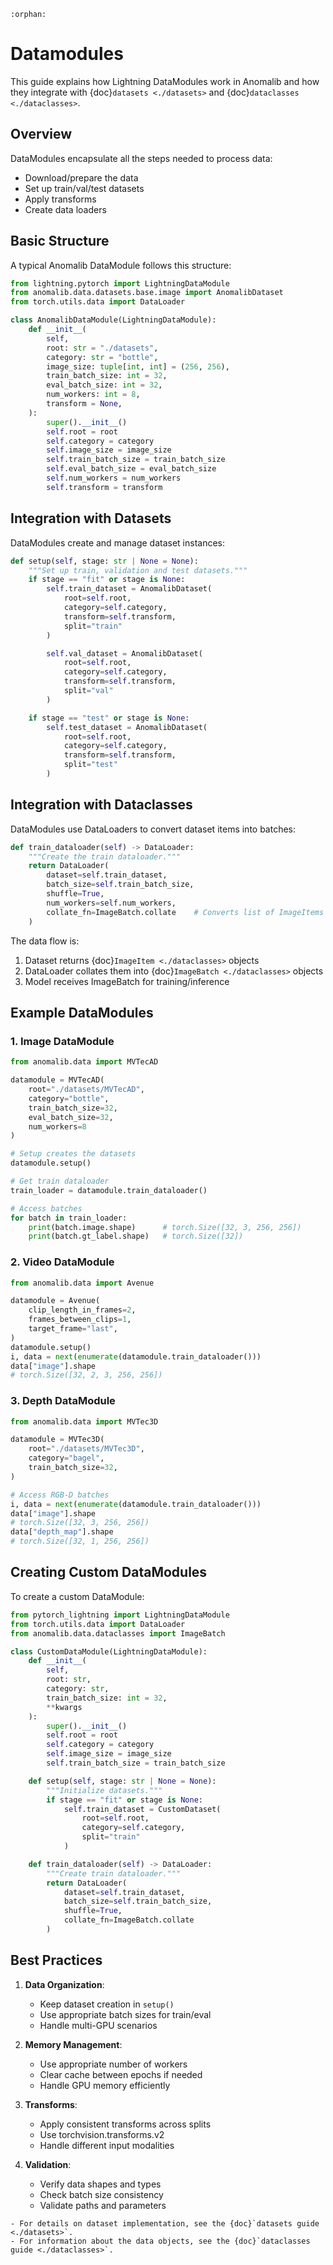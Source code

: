```{eval-rst}
:orphan:
```

# Datamodules

This guide explains how Lightning DataModules work in Anomalib and how they integrate with {doc}`datasets <./datasets>` and {doc}`dataclasses <./dataclasses>`.

## Overview

DataModules encapsulate all the steps needed to process data:

- Download/prepare the data
- Set up train/val/test datasets
- Apply transforms
- Create data loaders

## Basic Structure

A typical Anomalib DataModule follows this structure:

```python
from lightning.pytorch import LightningDataModule
from anomalib.data.datasets.base.image import AnomalibDataset
from torch.utils.data import DataLoader

class AnomalibDataModule(LightningDataModule):
    def __init__(
        self,
        root: str = "./datasets",
        category: str = "bottle",
        image_size: tuple[int, int] = (256, 256),
        train_batch_size: int = 32,
        eval_batch_size: int = 32,
        num_workers: int = 8,
        transform = None,
    ):
        super().__init__()
        self.root = root
        self.category = category
        self.image_size = image_size
        self.train_batch_size = train_batch_size
        self.eval_batch_size = eval_batch_size
        self.num_workers = num_workers
        self.transform = transform
```

## Integration with Datasets

DataModules create and manage dataset instances:

```python
def setup(self, stage: str | None = None):
    """Set up train, validation and test datasets."""
    if stage == "fit" or stage is None:
        self.train_dataset = AnomalibDataset(
            root=self.root,
            category=self.category,
            transform=self.transform,
            split="train"
        )

        self.val_dataset = AnomalibDataset(
            root=self.root,
            category=self.category,
            transform=self.transform,
            split="val"
        )

    if stage == "test" or stage is None:
        self.test_dataset = AnomalibDataset(
            root=self.root,
            category=self.category,
            transform=self.transform,
            split="test"
        )
```

## Integration with Dataclasses

DataModules use DataLoaders to convert dataset items into batches:

```python
def train_dataloader(self) -> DataLoader:
    """Create the train dataloader."""
    return DataLoader(
        dataset=self.train_dataset,
        batch_size=self.train_batch_size,
        shuffle=True,
        num_workers=self.num_workers,
        collate_fn=ImageBatch.collate    # Converts list of ImageItems to ImageBatch
    )
```

The data flow is:

1. Dataset returns {doc}`ImageItem <./dataclasses>` objects
2. DataLoader collates them into {doc}`ImageBatch <./dataclasses>` objects
3. Model receives ImageBatch for training/inference

## Example DataModules

### 1. Image DataModule

```python
from anomalib.data import MVTecAD

datamodule = MVTecAD(
    root="./datasets/MVTecAD",
    category="bottle",
    train_batch_size=32,
    eval_batch_size=32,
    num_workers=8
)

# Setup creates the datasets
datamodule.setup()

# Get train dataloader
train_loader = datamodule.train_dataloader()

# Access batches
for batch in train_loader:
    print(batch.image.shape)      # torch.Size([32, 3, 256, 256])
    print(batch.gt_label.shape)   # torch.Size([32])
```

### 2. Video DataModule

```python
from anomalib.data import Avenue

datamodule = Avenue(
    clip_length_in_frames=2,
    frames_between_clips=1,
    target_frame="last",
)
datamodule.setup()
i, data = next(enumerate(datamodule.train_dataloader()))
data["image"].shape
# torch.Size([32, 2, 3, 256, 256])
```

### 3. Depth DataModule

```python
from anomalib.data import MVTec3D

datamodule = MVTec3D(
    root="./datasets/MVTec3D",
    category="bagel",
    train_batch_size=32,
)

# Access RGB-D batches
i, data = next(enumerate(datamodule.train_dataloader()))
data["image"].shape
# torch.Size([32, 3, 256, 256])
data["depth_map"].shape
# torch.Size([32, 1, 256, 256])
```

## Creating Custom DataModules

To create a custom DataModule:

```python
from pytorch_lightning import LightningDataModule
from torch.utils.data import DataLoader
from anomalib.data.dataclasses import ImageBatch

class CustomDataModule(LightningDataModule):
    def __init__(
        self,
        root: str,
        category: str,
        train_batch_size: int = 32,
        **kwargs
    ):
        super().__init__()
        self.root = root
        self.category = category
        self.image_size = image_size
        self.train_batch_size = train_batch_size

    def setup(self, stage: str | None = None):
        """Initialize datasets."""
        if stage == "fit" or stage is None:
            self.train_dataset = CustomDataset(
                root=self.root,
                category=self.category,
                split="train"
            )

    def train_dataloader(self) -> DataLoader:
        """Create train dataloader."""
        return DataLoader(
            dataset=self.train_dataset,
            batch_size=self.train_batch_size,
            shuffle=True,
            collate_fn=ImageBatch.collate
        )
```

## Best Practices

1. **Data Organization**:
   - Keep dataset creation in `setup()`
   - Use appropriate batch sizes for train/eval
   - Handle multi-GPU scenarios

2. **Memory Management**:
   - Use appropriate number of workers
   - Clear cache between epochs if needed
   - Handle GPU memory efficiently

3. **Transforms**:
   - Apply consistent transforms across splits
   - Use torchvision.transforms.v2
   - Handle different input modalities

4. **Validation**:
   - Verify data shapes and types
   - Check batch size consistency
   - Validate paths and parameters

```{seealso}
- For details on dataset implementation, see the {doc}`datasets guide <./datasets>`.
- For information about the data objects, see the {doc}`dataclasses guide <./dataclasses>`.
```

